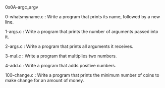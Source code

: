 0x0A-argc_argv

0-whatsmyname.c : Write a program that prints its name, followed by a new line.

1-args.c : Write a program that prints the number of arguments passed into it.

2-args.c : Write a program that prints all arguments it receives.

3-mul.c : Write a program that multiplies two numbers.

4-add.c : Write a program that adds positive numbers.

100-change.c : Write a program that prints the minimum number of coins to make change for an amount of money.
